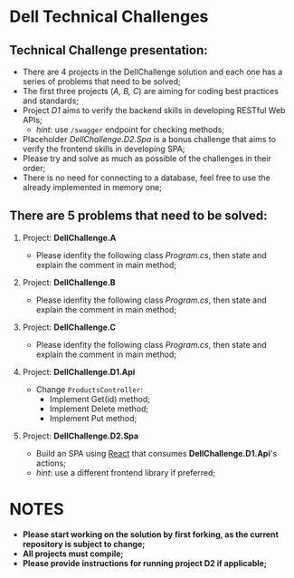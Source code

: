 # Dell Technical Challenges

## Technical Challenge presentation:
* There are 4 projects in the DellChallenge solution and each one has a series of problems that need to be solved;
* The first three projects (_A, B, C_) are aiming for coding best practices and standards;
* Project _D1_ aims to verify the backend skills in developing RESTful Web APIs;
  * _hint_: use `/swagger` endpoint for checking methods;
* Placeholder _DellChallenge.D2.Spa_ is a bonus challenge that aims to verify the frontend skills in developing SPA;
* Please try and solve as much as possible of the challenges in their order;
* There is no need for connecting to a database, feel free to use the already implemented in memory one;

## There are 5 problems that need to be solved:
1. Project: __DellChallenge.A__
    * Please idenfity the following class _Program.cs_, then state and explain the comment in main method;
    
2. Project: __DellChallenge.B__
    * Please idenfity the following class _Program.cs_, then state and explain the comment in main method;
    
3. Project: __DellChallenge.C__
    * Please idenfity the following class _Program.cs_, then state and explain the comment in main method;
    
4. Project: __DellChallenge.D1.Api__
    * Change `ProductsController`:
        * Implement Get(id) method;
        * Implement Delete method;
        * Implement Put method;
    
5. Project: __DellChallenge.D2.Spa__
    * Build an SPA using [React](https://reactjs.org/) that consumes __DellChallenge.D1.Api__'s actions;
    * _hint_: use a different frontend library if preferred;

# NOTES
* __Please start working on the solution by first forking, as the current repository is subject to change;__
* __All projects must compile;__
* __Please provide instructions for running project D2 if applicable;__
